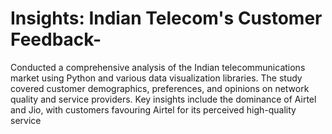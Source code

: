 # Insights: Indian Telecom's Customer Feedback-
Conducted a comprehensive analysis of the Indian telecommunications market using Python and various data visualization libraries. The study covered customer demographics, preferences, and opinions on network quality and service providers. Key insights include the dominance of Airtel and Jio, with customers favouring Airtel for its perceived high-quality service
